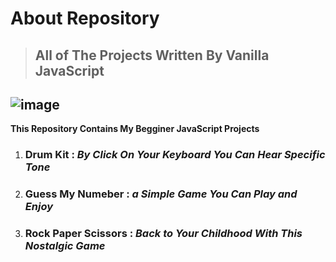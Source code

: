 # About Repository
>## All of The Projects Written By Vanilla JavaScript ## 
![image](https://github.com/user-attachments/assets/73335949-0564-409e-9262-5d2d53c39c7e
)
---
**This Repository Contains My Begginer JavaScript Projects**
1. ### Drum Kit : *By Click On Your Keyboard You Can Hear Specific Tone*
2. ### Guess My Numeber : *a Simple Game You Can Play and Enjoy*
3. ### Rock Paper Scissors : *Back to Your Childhood With This Nostalgic Game*
